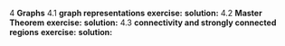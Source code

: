 4 **Graphs**
4.1 **graph representations**
<your write up goes here>
**exercise:**
<your write up goes here>
**solution:**
<your write up goes here>
4.2 **Master Theorem**
<your write up goes here>
**exercise:**
<your write up goes here>
**solution:**
<your write up goes here>
4.3 **connectivity and strongly connected regions**
<your write up goes here>
**exercise:**
<your write up goes here>
**solution:**
<your write up goes here>